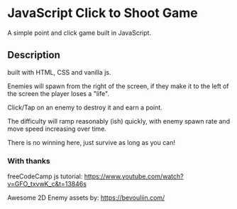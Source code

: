 # JavaScript Click to Shoot Game

A simple point and click game built in JavaScript.

## Description

built with HTML, CSS and vanilla js.

Enemies will spawn from the right of the screen, if they make it to the left of the screen the player loses a "life".

Click/Tap on an enemy to destroy it and earn a point.

The difficulty will ramp reasonably (ish) quickly, with enemy spawn rate and move speed increasing over time.

There is no winning here, just survive as long as you can!

### With thanks

freeCodeCamp js tutorial:
https://www.youtube.com/watch?v=GFO_txvwK_c&t=13846s

Awesome 2D Enemy assets by: https://bevouliin.com/
